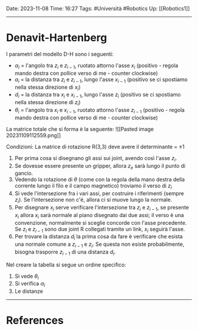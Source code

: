 Date: 2023-11-08
Time: 16:27
Tags: #Università #Robotics
Up: [[Robotics1]]

---
# Denavit-Hartenberg

I parametri del modello D-H sono i seguenti:
- $\alpha_i$ = l'angolo tra $z_i$ e $z_{i-1}$, ruotato attorno l'asse $x_{i}$ (positivo - regola mando destra con pollice verso di me - counter clockwise)
- $a_i$ = la distanza tra $z_i$ e $z_{i-1}$, lungo l'asse $x_{i-1}$ (positivo se ci spostiamo nella stessa direzione di $x_i$)
- $d_i$ = la distanza tra $x_i$ e $x_{i-1}$, lungo l'asse $z_i$ (positivo se ci spostiamo nella stessa direzione di $z_i$)
- $\theta_i$ = l'angolo tra $x_i$ e $x_{i-1}$, ruotato attorno l'asse $z_{i-1}$ (positivo - regola mando destra con pollice verso di me - counter clockwise)

La matrice totale che si forma è la seguente:
![[Pasted image 20231109112559.png]]


Condizioni:
La matrice di rotazione R(3,3) deve avere il determinante = $\pm 1$

1. Per prima cosa si disegnano gli assi sui joint, avendo così l'asse $z_i$.
2. Se dovesse essere presente un gripper, allora $z_e$ sarà lungo il punto di gancio.
3. Vedendo la rotazione di $\theta$ (come con la regola della mano destra della corrente lungo il filo e il campo magnetico) troviamo il verso di $z_i$
4. Si vede l'intersezione fra i vari assi, per costruire i riferimenti (sempre $z_i$). Se l'intersezione non c'é, allora ci si muove lungo la normale.
5. Per disegnare $x_i$ serve verificare l'intersezione tra $z_i$ e $z_{i-1}$, se presente $x_i$ allora $x_i$ sarà normale al piano disegnato dai due assi; il verso è una convenzione, normalmente si sceglie concorde con l'asse precedente. Se $z_i$ e $z_{i-1}$ sono due joint R collegati tramite un link, $x_i$ seguirà l'asse.
6. Per trovare la distanza $d_i$ la prima cosa da fare è verificare che esista una normale comune a $z_{i-1}$ e $z_i$. Se questa non esiste probabilmente, bisogna trasporre $z_{i-1}$ di una distanza $d_i$.

Nel creare la tabella si segue un ordine specifico:
1. Si vede $\theta_i$
2. Si verifica $\alpha_i$
3. Le distanze

---
# References

